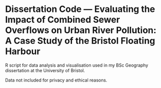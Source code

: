 # Dissertation Code — Evaluating the Impact of Combined Sewer Overflows on Urban River Pollution: A Case Study of the Bristol Floating Harbour 

R script for data analysis and visualisation used in my BSc Geography dissertation at the University of Bristol.  

Data not included for privacy and ethical reasons.
